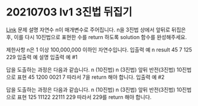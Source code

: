 # 20210703 lv1 3진법 뒤집기

[Link](https://programmers.co.kr/learn/courses/30/lessons/68935)
문제 설명
자연수 n이 매개변수로 주어집니다. n을 3진법 상에서 앞뒤로 뒤집은 후, 이를 다시 10진법으로 표현한 수를 return 하도록 solution 함수를 완성해주세요.

제한사항
n은 1 이상 100,000,000 이하인 자연수입니다.
입출력 예
n    result
45    7
125    229
입출력 예 설명
입출력 예 #1

답을 도출하는 과정은 다음과 같습니다.
n (10진법)    n (3진법)    앞뒤 반전(3진법)    10진법으로 표현
45    1200    0021    7
따라서 7을 return 해야 합니다.
입출력 예 #2

답을 도출하는 과정은 다음과 같습니다.
n (10진법)    n (3진법)    앞뒤 반전(3진법)    10진법으로 표현
125    11122    22111    229
따라서 229를 return 해야 합니다.

```
```
